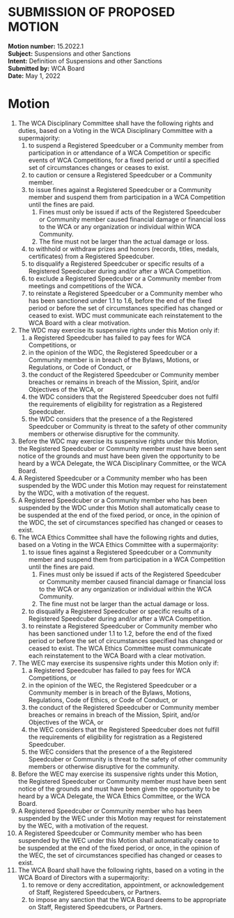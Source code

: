 # SUBMISSION OF PROPOSED MOTION

**Motion number:** 15.2022.1  
**Subject:** Suspensions and other Sanctions  
**Intent:** Definition of Suspensions and other Sanctions  
**Submitted by:** WCA Board  
**Date:** May 1, 2022  

# Motion

1. The WCA Disciplinary Committee shall have the following rights and duties, based on a Voting in the WCA Disciplinary Committee with a supermajority:
   1. to suspend a Registered Speedcuber or a Community member from participation in or attendance of a WCA Competition or specific events of WCA Competitions, for a fixed period or until a specified set of circumstances changes or ceases to exist.
   2. to caution or censure a Registered Speedcuber or a Community member.
   3. to issue fines against a Registered Speedcuber or a Community member and suspend them from participation in a WCA Competition until the fines are paid.
      1. Fines must only be issued if acts of the Registered Speedcuber or Community member caused financial damage or financial loss to the WCA or any organization or individual within WCA Community.
      2. The fine must not be larger than the actual damage or loss.
   4. to withhold or withdraw prizes and honors (records, titles, medals, certificates) from a Registered Speedcuber.
   5. to disqualify a Registered Speedcuber or specific results of a Registered Speedcuber during and/or after a WCA Competition.
   6. to exclude a Registered Speedcuber or a Community member from meetings and competitions of the WCA.
   7. to reinstate a Registered Speedcuber or a Community member who has been sanctioned under 1.1 to 1.6, before the end of the fixed period or before the set of circumstances specified has changed or ceased to exist. WDC must communicate each reinstatement to the WCA Board with a clear motivation.
2. The WDC may exercise its suspensive rights under this Motion only if:
   1. a Registered Speedcuber has failed to pay fees for WCA Competitions, or
   2. in the opinion of the WDC, the Registered Speedcuber or a Community member is in breach of the Bylaws, Motions, or Regulations, or Code of Conduct, or
   3. the conduct of the Registered Speedcuber or Community member breaches or remains in breach of the Mission, Spirit, and/or Objectives of the WCA, or
   4. the WDC considers that the Registered Speedcuber does not fulfil the requirements of eligibility for registration as a Registered Speedcuber.
   5. the WDC considers that the presence of a the Registered Speedcuber or Community is threat to the safety of other community members or otherwise disruptive for the community.
3. Before the WDC may exercise its suspensive rights under this Motion, the Registered Speedcuber or Community member must have been sent notice of the grounds and must have been given the opportunity to be heard by a WCA Delegate, the WCA Disciplinary Committee, or the WCA Board.
4. A Registered Speedcuber or a Community member who has been suspended by the WDC under this Motion may request for reinstatement by the WDC, with a motivation of the request.
5. A Registered Speedcuber or a Community member who has been suspended by the WDC under this Motion shall automatically cease to be suspended at the end of the fixed period, or once, in the opinion of the WDC, the set of circumstances specified has changed or ceases to exist.
6. The WCA Ethics Committee shall have the following rights and duties, based on a Voting in the WCA Ethics Committee with a supermajority:
   1. to issue fines against a Registered Speedcuber or a Community member and suspend them from participation in a WCA Competition until the fines are paid.
      1. Fines must only be issued if acts of the Registered Speedcuber or Community member caused financial damage or financial loss to the WCA or any organization or individual within the WCA Community.
      2. The fine must not be larger than the actual damage or loss.
   2. to disqualify a Registered Speedcuber or specific results of a Registered Speedcuber during and/or after a WCA Competition.
   3. to reinstate a Registered Speedcuber or Community member who has been sanctioned under 1.1 to 1.2, before the end of the fixed period or before the set of circumstances specified has changed or ceased to exist. The WCA Ethics Committee must communicate each reinstatement to the WCA Board with a clear motivation.
7. The WEC may exercise its suspensive rights under this Motion only if:
   1. a Registered Speedcuber has failed to pay fees for WCA Competitions, or
   2. in the opinion of the WEC, the Registered Speedcuber or a Community member is in breach of the Bylaws, Motions, Regulations, Code of Ethics, or Code of Conduct, or
   3. the conduct of the Registered Speedcuber or Community member breaches or remains in breach of the Mission, Spirit, and/or Objectives of the WCA, or
   4. the WEC considers that the Registered Speedcuber does not fulfill the requirements of eligibility for registration as a Registered Speedcuber.
   5. the WEC considers that the presence of a the Registered Speedcuber or Community is threat to the safety of other community members or otherwise disruptive for the community.
8. Before the WEC may exercise its suspensive rights under this Motion, the Registered Speedcuber or Community member must have been sent notice of the grounds and must have been given the opportunity to be heard by a WCA Delegate, the WCA Ethics Committee, or the WCA Board.
9. A Registered Speedcuber or Community member who has been suspended by the WEC under this Motion may request for reinstatement by the WEC, with a motivation of the request.
10. A Registered Speedcuber or Community member who has been suspended by the WEC under this Motion shall automatically cease to be suspended at the end of the fixed period, or once, in the opinion of the WEC, the set of circumstances specified has changed or ceases to exist.
11. The WCA Board shall have the following rights, based on a voting in the WCA Board of Directors with a supermajority:
    1. to remove or deny accreditation, appointment, or acknowledgement of Staff, Registered Speedcubers, or Partners.
    2. to impose any sanction that the WCA Board deems to be appropriate on Staff, Registered Speedcubers, or Partners.
